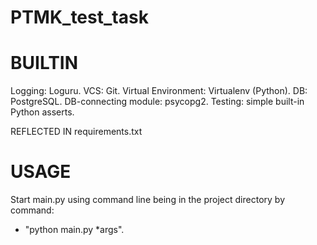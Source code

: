 # PTMK_test_task

# BUILTIN
Logging: Loguru.
VCS: Git.
Virtual Environment: Virtualenv (Python).
DB: PostgreSQL.
DB-connecting module: psycopg2.
Testing: simple built-in Python asserts.

REFLECTED IN requirements.txt

# USAGE
Start main.py using command line being in the project directory by command:
- "python main.py *args".
